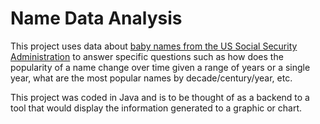 # Name Data Analysis

This project uses data about [baby names from the US Social Security Administration](https://www.ssa.gov/oact/babynames/limits.html) to answer specific questions 
such as how does the popularity of a name change over time given a range of years or a single year, what are the most popular names by decade/century/year, etc.

This project was coded in Java and is to be thought of as a backend to a tool that would display the information generated to a graphic or chart.
